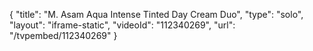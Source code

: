 {
    "title": "M. Asam Aqua Intense Tinted Day Cream Duo",
    "type": "solo",
    "layout": "iframe-static",
    "videoId": "112340269",
    "url": "\/tvpembed\/112340269"
}